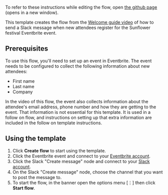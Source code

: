 To refer to these instructions while editing the flow, open [the github page](https://github.com/ot4i/app-connect-templates/blob/master/resources/markdown/Welcome%20guide%20flow%20to%20announce%20new%20Eventbrite%20attendee%20on%20Slack_instructions.md) (opens in a new window).

This template creates the flow from the [Welcome guide video](https://www.youtube.com/watch?v=xa-65X2RZuE&list=PLzpeuWUENMK2Q77xr7QkvLxU5YxOJxVSH&index=4&t=0s) of how to send a Slack message when new attendees register for the Sunflower festival Eventbrite event.

## Prerequisites

To use this flow, you'll need to set up an event in Eventbrite. The event needs to be configured to collect the following information about new attendees:
* First name
* Last name
* Company

In the video of this flow, the event also collects information about the attendee's email address, phone number and how they are getting to the event. That information is not essential for this template. It is used in a follow on flow, and instructions on setting up that extra information are included in the follow on template instructions.

## Using the template

1. Click **Create flow** to start using the template.
1. Click the Eventbrite event and connect to your [Eventbrite account](https://developer.ibm.com/integration/docs/app-connect/how-to-guides-for-apps/use-ibm-app-connect-eventbrite/).
1. Click the Slack "Create message" node and connect to your [Slack account](https://developer.ibm.com/integration/docs/app-connect/how-to-guides-for-apps/use-ibm-app-connect-slack/).
1. On the Slack "Create message" node, choose the channel that you want to post the message to.
1. To start the flow, in the banner open the options menu [&#8942;] then click **Start flow**.
